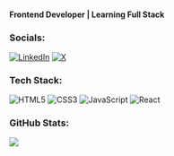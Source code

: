 #### Frontend Developer | Learning Full Stack

### Socials:
[![LinkedIn](https://img.shields.io/badge/LinkedIn-%230077B5.svg?logo=linkedin&logoColor=white)](https://linkedin.com/in/ayushyadavz) [![X](https://img.shields.io/badge/X-black.svg?logo=X&logoColor=white)](https://x.com/ayushyadavz) 

### Tech Stack:
![HTML5](https://img.shields.io/badge/html5-%23E34F26.svg?style=for-the-badge&logo=html5&logoColor=white) ![CSS3](https://img.shields.io/badge/css3-%231572B6.svg?style=for-the-badge&logo=css3&logoColor=white) ![JavaScript](https://img.shields.io/badge/javascript-%23323330.svg?style=for-the-badge&logo=javascript&logoColor=%23F7DF1E) ![React](https://img.shields.io/badge/react-%23323330.svg?style=for-the-badge&logo=react&logoColor=%87CEEB)
### GitHub Stats:

<div>
    <img src="https://github-readme-stats.vercel.app/api/top-langs/?username=ayushyadavz&theme=nightowl&hide_border=false&include_all_commits=false&count_private=false&layout=compact" />
</div>
